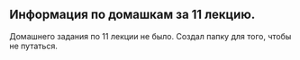 ## Информация по домашкам за 11 лекцию.

Домашнего задания по 11 лекции не было. Создал папку для того, чтобы не путаться.
